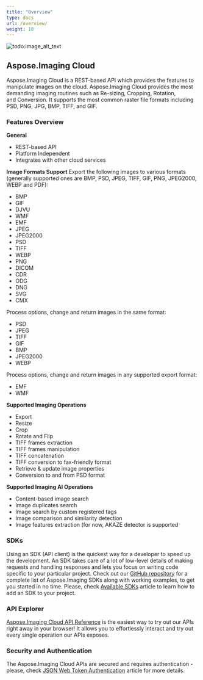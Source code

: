 ```yaml
---
title: "Overview"
type: docs
url: /overview/
weight: 10
---
```


![todo:image\_alt\_text](/plugins/servlet/confluence/placeholder/unknown-macro)
## **Aspose.Imaging Cloud**
Aspose.Imaging Cloud is a REST-based API which provides the features to manipulate images on the cloud. Aspose.Imaging Cloud provides the most demanding imaging routines such as Re-sizing, Cropping, Rotation, and Conversion. It supports the most common raster file formats including PSD, PNG, JPG, BMP, TIFF, and GIF.
### **Features Overview**
**General**

- REST-based API
- Platform Independent
- Integrates with other cloud services

**Image Formats Support** 
Export the following images to various formats (generally supported ones are BMP, PSD, JPEG, TIFF, GIF, PNG, JPEG2000, WEBP and PDF):

- BMP
- GIF
- DJVU
- WMF
- EMF
- JPEG
- JPEG2000
- PSD
- TIFF
- WEBP
- PNG
- DICOM
- CDR
- ODG
- DNG
- SVG
- CMX

Process options, change and return images in the same format:

- PSD
- JPEG
- TIFF
- GIF
- BMP
- JPEG2000
- WEBP

Process options, change and return images in any supported export format:

- EMF
- WMF

**Supported Imaging Operations**

- Export
- Resize
- Crop
- Rotate and Flip
- TIFF frames extraction
- TIFF frames manipulation
- TIFF concatenation
- TIFF conversion to fax-friendly format
- Retrieve & update image properties
- Conversion to and from PSD format

**Supported Imaging AI Operations**

- Content-based image search
- Image duplicates search
- Image search by custom registered tags
- Image comparison and similarity detection
- Image features extraction (for now, AKAZE detector is supported
### **SDKs**
Using an SDK (API client) is the quickest way for a developer to speed up the development. An SDK takes care of a lot of low-level details of making requests and handling responses and lets you focus on writing code specific to your particular project. Check out our [GitHub repository](https://github.com/aspose-imaging-cloud) for a complete list of Aspose.Imaging SDKs along with working examples, to get you started in no time. Please, check [Available SDKs](/available-sdks/) article to learn how to add an SDK to your project.
### **API Explorer**
[Aspose.Imaging Cloud API Reference](https://apireference.aspose.cloud/imaging/) is the easiest way to try out our APIs right away in your browser! It allows you to effortlessly interact and try out every single operation our APIs exposes.
### **Security and Authentication**
The Aspose.Imaging Cloud APIs are secured and requires authentication - please, check [JSON Web Token Authentication](https://docs.aspose.cloud/display/totalcloud/JSON+Web+Token+Authentication) article for more details.
